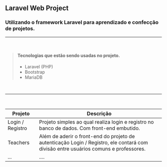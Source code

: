 ## Laravel Web Project

### Utilizando o framework Laravel para aprendizado e confecção de projetos.

___

<br>

> #### Tecnologias que estão sendo usadas no projeto.
>
> - Laravel (PHP)
> - Bootstrap
> - MariaDB

<br>

___

<br>

| Projeto | Descrição |
| ----------- | ----------- |
| Login / Registro | Projeto simples ao qual realiza login e registro no banco de dados. Com front-end embutido. |
| Teachers | Além de aderir o front-end do projeto de autenticação Login / Registro, ele contará com divisão entre usuários comuns e professores. | 
| ... | .... | 